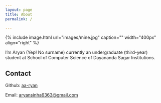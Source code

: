 ```yaml
---
layout: page
title: About
permalink: /

---
```


{% include image.html url="images/mine.jpg" caption="" width="400px" align="right" %}

I’m Aryan (Yep! No surname) currently an undergraduate (third-year) student at School of Computer Science of Dayananda Sagar Institutions.


## Contact

Github: [aa-ryan](https://github.com/aa-ryan) <br/>

Email: aryansinha6363@gmail.com
